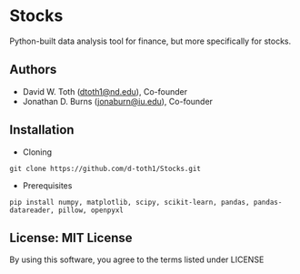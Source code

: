 # Stocks
Python-built data analysis tool for finance, but more specifically for stocks.

## Authors
* David W. Toth (dtoth1@nd.edu), Co-founder
* Jonathan D. Burns (jonaburn@iu.edu), Co-founder

## Installation
* Cloning
```
git clone https://github.com/d-toth1/Stocks.git
```
* Prerequisites
```
pip install numpy, matplotlib, scipy, scikit-learn, pandas, pandas-datareader, pillow, openpyxl
```

## License: MIT License  
By using this software, you agree to the terms listed under LICENSE
